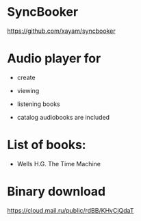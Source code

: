 # SyncBooker

https://github.com/xayam/syncbooker

# Audio player for
- create
- viewing
- listening books 

- catalog audiobooks are included

# List of books:
- Wells H.G. The Time Machine 

# Binary download
https://cloud.mail.ru/public/rdBB/KHvCjQdaT
